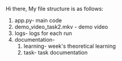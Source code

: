 Hi there,
My file structure is as follows:
1. app.py- main code
2. demo_video_task2.mkv - demo video
3. logs- logs for each run
4. documentation-
   1. learning- week's theoretical learning
   2. task- task documentation
